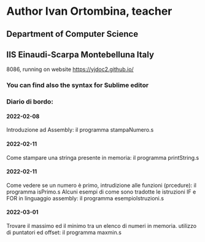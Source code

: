 # Author Ivan Ortombina, teacher
## Department of Computer Science
## IIS Einaudi-Scarpa Montebelluna Italy

8086, running on website https://yjdoc2.github.io/

### You can find also the syntax for Sublime editor

### Diario di bordo:

#### 2022-02-08
Introduzione ad Assembly: il programma stampaNumero.s

#### 2022-02-11
Come stampare una stringa presente in memoria: il programma printString.s

#### 2022-02-11
Come vedere se un numero è primo, intrudizione alle funzioni (prcedure): il programma isPrimo.s
Alcuni esempi di come sono tradotte le istruzioni IF e FOR in linguaggio assembly: il programma esempioIstruzioni.s

#### 2022-03-01
Trovare il massimo ed il minimo tra un elenco di numeri in memoria. utilizzo di puntatori ed offset: il programma maxmin.s
